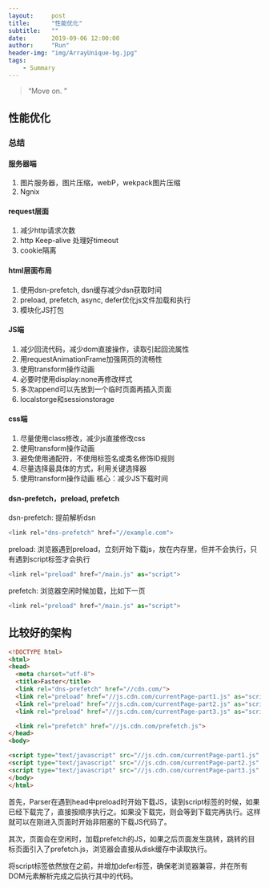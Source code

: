 ```yaml
---
layout:     post
title:      "性能优化"
subtitle:   ""
date:       2019-09-06 12:00:00
author:     "Run"
header-img: "img/ArrayUnique-bg.jpg"
tags:
    - Summary
---
```


> “Move on. ”

## 性能优化

### 总结

#### 服务器端
1. 图片服务器，图片压缩，webP，wekpack图片压缩
1. Ngnix

#### request层面
1. 减少http请求次数
1. http Keep-alive 处理好timeout
1. cookie隔离

#### html层面布局
1. 使用dsn-prefetch, dsn缓存减少dsn获取时间
1. preload, prefetch, async, defer优化js文件加载和执行
1. 模块化JS打包

#### JS端
1. 减少回流代码，减少dom直接操作，读取引起回流属性
1. 用requestAnimationFrame加强网页的流畅性
1. 使用transform操作动画
1. 必要时使用display:none再修改样式
1. 多次append可以先放到一个临时页面再插入页面
1. localstorge和sessionstorage

#### css端
1. 尽量使用class修改，减少js直接修改css
1. 使用transform操作动画
1. 避免使用通配符，不使用标签名或类名修饰ID规则
1. 尽量选择最具体的方式，利用关键选择器
1. 使用transform操作动画
核心：减少JS下载时间

#### dsn-prefetch，preload, prefetch

dsn-prefetch: 提前解析dsn

```js
<link rel="dns-prefetch" href="//example.com">
```

preload: 浏览器遇到preload，立刻开始下载js，放在内存里，但并不会执行，只有遇到script标签才会执行

```js
<link rel="preload" href="/main.js" as="script">
```
prefetch: 浏览器空闲时候加载，比如下一页

```js
<link rel="preload" href="/main.js" as="script">
```

## 比较好的架构
```html
<!DOCTYPE html>
<html>
<head>
  <meta charset="utf-8">
  <title>Faster</title>
  <link rel="dns-prefetch" href="//cdn.com/">
  <link rel="preload" href="//js.cdn.com/currentPage-part1.js" as="script">
  <link rel="preload" href="//js.cdn.com/currentPage-part2.js" as="script">
  <link rel="preload" href="//js.cdn.com/currentPage-part3.js" as="script">

  <link rel="prefetch" href="//js.cdn.com/prefetch.js">
</head>
<body>

<script type="text/javascript" src="//js.cdn.com/currentPage-part1.js" defer></script>
<script type="text/javascript" src="//js.cdn.com/currentPage-part2.js" defer></script>
<script type="text/javascript" src="//js.cdn.com/currentPage-part3.js" defer></script>
</body>
</html>
```

首先，Parser在遇到head中preload时开始下载JS，读到script标签的时候，如果已经下载完了，直接按顺序执行之。如果没下载完，则会等到下载完再执行。这样就可以在刚进入页面时开始非阻塞的下载JS代码了。

其次，页面会在空闲时，加载prefetch的JS，如果之后页面发生跳转，跳转的目标页面引入了prefetch.js，浏览器会直接从disk缓存中读取执行。

将script标签依然放在</body>之前，并增加defer标签，确保老浏览器兼容，并在所有DOM元素解析完成之后执行其中的代码。
